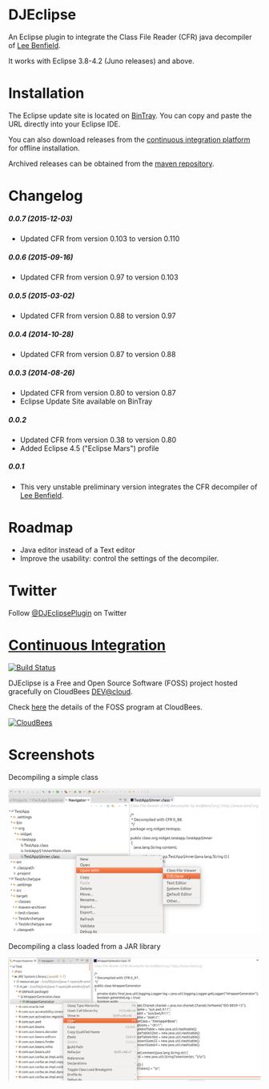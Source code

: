 DJEclipse 
=========

An Eclipse plugin to integrate the Class File Reader (CFR) java decompiler of [Lee Benfield](http://www.benf.org).

It works with Eclipse 3.8-4.2 (Juno releases) and above.

Installation
============

The Eclipse update site is located on [BinTray](http://dl.bintray.com/jplandrain/djeclipse). You can copy and paste the URL directly into your Eclipse IDE.

You can also download releases from the [continuous integration platform](http://djeclipse.ci.cloudbees.com/job/DJEclipse/) for offline installation.

Archived releases can be obtained from the [maven repository](http://repository-djeclipse.forge.cloudbees.com/release/org/nidget/eclipse/djeclipse/org.nidget.eclipse.djeclipse.p2updatesite/).

Changelog
=========
##### 0.0.7 (2015-12-03)
* Updated CFR from version 0.103 to version 0.110

##### 0.0.6 (2015-09-16)
* Updated CFR from version 0.97 to version 0.103

##### 0.0.5 (2015-03-02)
* Updated CFR from version 0.88 to version 0.97

##### 0.0.4 (2014-10-28)
* Updated CFR from version 0.87 to version 0.88

##### 0.0.3 (2014-08-26)
* Updated CFR from version 0.80 to version 0.87
* Eclipse Update Site available on BinTray

##### 0.0.2
* Updated CFR from version 0.38 to version 0.80
* Added Eclipse 4.5 ("Eclipse Mars") profile

##### 0.0.1
* This very unstable preliminary version integrates the CFR decompiler of [Lee Benfield](http://www.benf.org).

Roadmap
======= 

- Java editor instead of a Text editor
- Improve the usability: control the settings of the decompiler.

Twitter
=======

Follow <a href="https://twitter.com/DJEclipsePlugin" class="twitter-follow-button" data-show-count="false" data-size="large" data-show-screen-name="false">@DJEclipsePlugin</a> on Twitter

[Continuous Integration](http://djeclipse.ci.cloudbees.com "DJEclipse on CloudBees")
======================

[![Build Status](https://djeclipse.ci.cloudbees.com/buildStatus/icon?job=DJEclipse)](http://djeclipse.ci.cloudbees.com/job/DJEclipse/)

DJEclipse is a Free and Open Source Software (FOSS) project hosted gracefully on CloudBees [DEV@cloud](http://www.cloudbees.com/dev.cb "DEV@cloud").

Check [here](http://www.cloudbees.com/resources/foss "the FOSS program at CloudBees") the details of the FOSS program at CloudBees.

[![CloudBees](http://web-static-cloudfront.s3.amazonaws.com/images/badges/BuiltOnDEV.png)](http://www.cloudbees.com)

Screenshots
===========
Decompiling a simple class

![context menu screenshot1](https://github.com/jplandrain/djeclipse/blob/gh-pages/screenshots/djeclipse-capture1.png)

Decompiling a class loaded from a JAR library

![context menu screenshot2](https://github.com/jplandrain/djeclipse/blob/gh-pages/screenshots/djeclipse-capture2.png)
